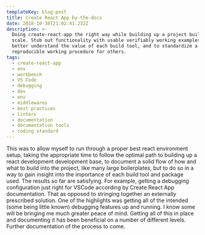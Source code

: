 ```yaml
---
templateKey: blog-post
title: Create React App by-the-docs
date: 2018-10-30T21:02:41.232Z
description: >-
  Doing create-react-app the right way while building up a project built to
  scale. Stub out functionality with usable verifiably working examples to
  better understand the value of each build tool, and to standardize a
  reproducible working procedure for others. 
tags:
  - create-react-app
  - env
  - workbench
  - VS Code
  - debugging
  - dev
  - env
  - middlewares
  - best practices
  - linters
  - documentation
  - documentation tools
  - coding standard
---
```

This was to allow myself to run through a proper best react environment setup, taking the appropriate time to follow the optimal path to building up a react development development base, to document a solid flow of how and what to build into the project, like many large boilerplates, but to do so in a way to gain insight into the importance of each build tool and package used. The results so far are satisfying. For example, getting a debugging configuration just right for VSCode according by Create React App documentation. That as opposed to stringing together an externally prescribed solution. One of the highlights was getting all of the intended (some being little known) debugging features up and running. I know some will be bringing me much greater peace of mind. Getting all of this in place and documenting it has been beneficial on a number of different levels. Further documentation of the process to come.
